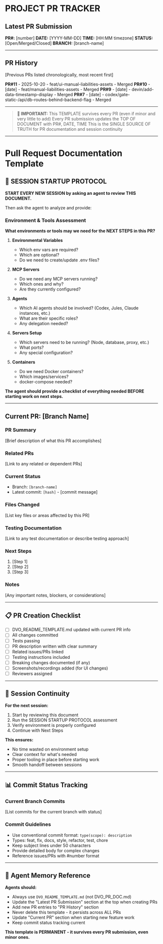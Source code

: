 # PROJECT PR TRACKER

## Latest PR Submission
**PR#:** [number]
**DATE:** [YYYY-MM-DD]
**TIME:** [HH:MM timezone]
**STATUS:** [Open/Merged/Closed]
**BRANCH:** [branch-name]

---

## PR History
[Previous PRs listed chronologically, most recent first]

**PR#11** - 2025-10-20 - feat/ui-manual-liabilities-assets - Merged
**PR#10** - [date] - feat/manual-liabilities-assets - Merged
**PR#9** - [date] - devin/add-data-timestamp-display - Merged
**PR#7** - [date] - codex/gate-static-/api/db-routes-behind-backend-flag - Merged

---

> **📌 IMPORTANT:** This TEMPLATE survives every PR (even if minor and very little to add)
> Every PR submission updates the TOP OF DOCUMENT with PR#, DATE, TIME
> This is the SINGLE SOURCE OF TRUTH for PR documentation and session continuity

---

# Pull Request Documentation Template

## 🚀 SESSION STARTUP PROTOCOL

**START EVERY NEW SESSION by asking an agent to review THIS DOCUMENT.**

Then ask the agent to analyze and provide:

### Environment & Tools Assessment

**What environments or tools may we need for the NEXT STEPS in this PR?**

1. **Environmental Variables**
   - Which env vars are required?
   - Which are optional?
   - Do we need to create/update .env files?

2. **MCP Servers**
   - Do we need any MCP servers running?
   - Which ones and why?
   - Are they currently configured?

3. **Agents**
   - Which AI agents should be involved? (Codex, Jules, Claude instances, etc.)
   - What are their specific roles?
   - Any delegation needed?

4. **Servers Setup**
   - Which servers need to be running? (Node, database, proxy, etc.)
   - What ports?
   - Any special configuration?

5. **Containers**
   - Do we need Docker containers?
   - Which images/services?
   - docker-compose needed?

**The agent should provide a checklist of everything needed BEFORE starting work on next steps.**

---

## Current PR: [Branch Name]

### PR Summary
[Brief description of what this PR accomplishes]

### Related PRs
[Link to any related or dependent PRs]

### Current Status
- Branch: `[branch-name]`
- Latest commit: `[hash]` - [commit message]

### Files Changed
[List key files or areas affected by this PR]

### Testing Documentation
[Link to any test documentation or describe testing approach]

### Next Steps
1. [Step 1]
2. [Step 2]
3. [Step 3]

### Notes
[Any important notes, blockers, or considerations]

---

## 📋 PR Creation Checklist

- [ ] DVO_README_TEMPLATE.md updated with current PR info
- [ ] All changes committed
- [ ] Tests passing
- [ ] PR description written with clear summary
- [ ] Related issues/PRs linked
- [ ] Testing instructions included
- [ ] Breaking changes documented (if any)
- [ ] Screenshots/recordings added (for UI changes)
- [ ] Reviewers assigned

---

## 🔄 Session Continuity

**For the next session:**
1. Start by reviewing this document
2. Run the SESSION STARTUP PROTOCOL assessment
3. Verify environment is properly configured
4. Continue with Next Steps

**This ensures:**
- No time wasted on environment setup
- Clear context for what's needed
- Proper tooling in place before starting work
- Smooth handoff between sessions

---

## 📊 Commit Status Tracking

### Current Branch Commits
[List commits for the current branch with status]

### Commit Guidelines
- Use conventional commit format: `type(scope): description`
- Types: feat, fix, docs, style, refactor, test, chore
- Keep subject lines under 50 characters
- Provide detailed body for complex changes
- Reference issues/PRs with #number format

---

## 🎯 Agent Memory Reference

**Agents should:**
- Always use `DVO_README_TEMPLATE.md` (not DVO_PR_DOC.md)
- Update the "Latest PR Submission" section at the top when creating PRs
- Add new PR entries to "PR History" section
- Never delete this template - it persists across ALL PRs
- Update "Current PR" section when starting new feature work
- Keep commit status tracking current

**This template is PERMANENT - it survives every PR submission, even minor ones.**
